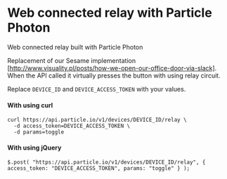 # Web connected relay with Particle Photon
Web connected relay built with Particle Photon

Replacement of our Sesame implementation [http://www.visuality.pl/posts/how-we-open-our-office-door-via-slack]. When the API called it virtually presses the button with using relay circuit.

Replace `DEVICE_ID` and `DEVICE_ACCESS_TOKEN` with your values.

#### With using curl

```
curl https://api.particle.io/v1/devices/DEVICE_ID/relay \
  -d access_token=DEVICE_ACCESS_TOKEN \
  -d params=toggle
```

#### With using jQuery

```
$.post( "https://api.particle.io/v1/devices/DEVICE_ID/relay", { access_token: "DEVICE_ACCESS_TOKEN", params: "toggle" } );
```